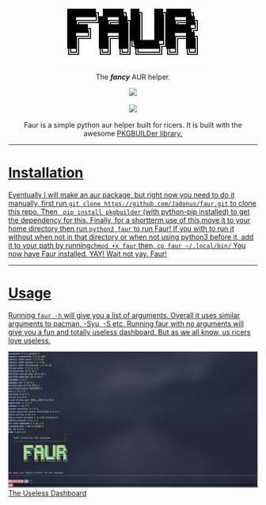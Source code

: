 
<p align="center">
  <img src="ascii-.png" />
</p>
<p align="center">
The <em><strong>fancy</strong></em> AUR helper.
</p>
<p align="center">
  <img src="https://img.shields.io/badge/Python-FFD43B?style=for-the-badge&logo=python&logoColor=blue" />
</p>
<p align="center">
  <img src="https://img.shields.io/badge/Arch_Linux-1793D1?style=for-the-badge&logo=arch-linux&logoColor=white" />

</p>

<p align="center">
Faur is a simple python aur helper built for ricers. It is built with the awesome <a href="https://github.com/Kwpolska/pkgbuilder">PKGBUILDer library.
</p>

---

# Installation
Eventually I will make an aur package, but right now you need to do it manually.
first run ```git clone https://github.com/Jadonus/faur.git``` to clone this repo.
Then ``` pip install pkgbuilder``` (with python-pip installed) to get the dependency for this.
Finally, for a shortterm use of this,move it to your home directory then run ```python3 faur``` to run Faur!
If you with to run it without when not in that directory or when not using python3 before it, add it to your path by running```chmod +x faur``` then, ```cp faur ~/.local/bin/```
You now have Faur installed. YAY! Wait not yay. Faur!

---

# Usage

Running ```faur -h``` will give you a list of arguments. Overall it uses similar arguments to pacman, -Syu, -S etc. 
Running faur with no arguments will give you a fun and totally useless dashboard. But as we all know, us ricers love useless.

![The useless dashboard](/dashboard.png)The Useless Dashboard



  
  
